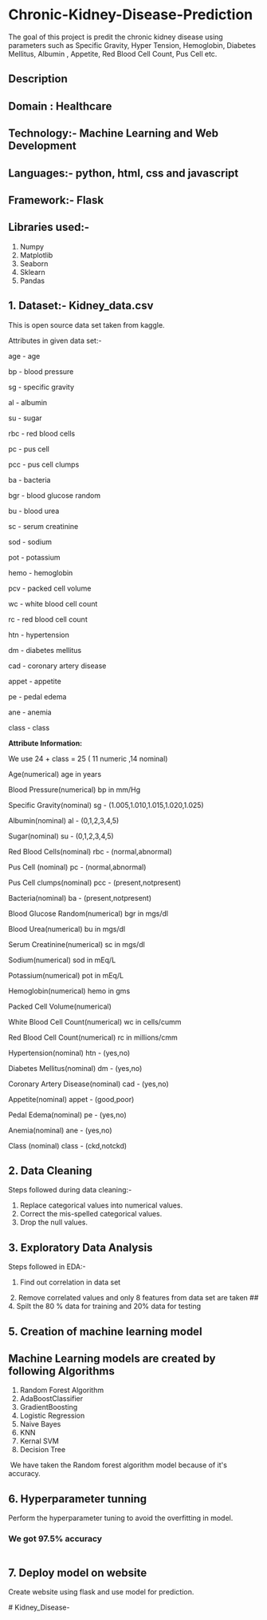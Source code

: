 # Chronic-Kidney-Disease-Prediction
The goal of this project is predit the chronic kidney disease using parameters such as Specific Gravity, Hyper Tension, Hemoglobin, Diabetes Mellitus, Albumin
, Appetite, Red Blood Cell Count, Pus Cell etc.

## Description
## Domain : Healthcare
## Technology:- Machine Learning and Web Development
## Languages:- python, html, css and javascript
## Framework:- Flask 
## Libraries used:-
1. Numpy
2. Matplotlib
3. Seaborn
4. Sklearn
5. Pandas
## 1. Dataset:- Kidney_data.csv
This is open source data set taken from kaggle. <br/>

Attributes in given data set:-

age - age

bp - blood pressure

sg - specific gravity

al - albumin

su - sugar

rbc - red blood cells

pc - pus cell

pcc - pus cell clumps

ba - bacteria

bgr - blood glucose random

bu - blood urea

sc - serum creatinine

sod - sodium

pot - potassium

hemo - hemoglobin

pcv - packed cell volume

wc - white blood cell count

rc - red blood cell count

htn - hypertension

dm - diabetes mellitus

cad - coronary artery disease

appet - appetite

pe - pedal edema

ane - anemia

class - class

**Attribute Information:**

We use 24 + class = 25 ( 11 numeric ,14 nominal)

Age(numerical) age in years

Blood Pressure(numerical) bp in mm/Hg

Specific Gravity(nominal) sg - (1.005,1.010,1.015,1.020,1.025)

Albumin(nominal) al - (0,1,2,3,4,5)

Sugar(nominal) su - (0,1,2,3,4,5)

Red Blood Cells(nominal) rbc - (normal,abnormal)

Pus Cell (nominal) pc - (normal,abnormal)

Pus Cell clumps(nominal) pcc - (present,notpresent)

Bacteria(nominal) ba - (present,notpresent)

Blood Glucose Random(numerical) bgr in mgs/dl

Blood Urea(numerical) bu in mgs/dl

Serum Creatinine(numerical) sc in mgs/dl

Sodium(numerical) sod in mEq/L

Potassium(numerical) pot in mEq/L

Hemoglobin(numerical) hemo in gms

Packed Cell Volume(numerical)

White Blood Cell Count(numerical) wc in cells/cumm

Red Blood Cell Count(numerical) rc in millions/cmm

Hypertension(nominal) htn - (yes,no)

Diabetes Mellitus(nominal) dm - (yes,no)

Coronary Artery Disease(nominal) cad - (yes,no)

Appetite(nominal) appet - (good,poor)

Pedal Edema(nominal) pe - (yes,no)

Anemia(nominal) ane - (yes,no)

Class (nominal) class - (ckd,notckd)

## 2. Data Cleaning
Steps followed during data cleaning:-
1. Replace categorical values into numerical values.
2. Correct the mis-spelled categorical values.
3. Drop the null values.
## 3. Exploratory Data Analysis
Steps followed in EDA:-
1. Find out correlation in data set
<img src="static/kideny_hm.png" alt=""/>
2. Remove correlated values and only 8 features from data set are taken
## 4. Spilt the 80 % data for training and 20% data for testing
<br/>

## 5. Creation of machine learning model

## Machine Learning models are created by following Algorithms
1. Random Forest Algorithm
2. AdaBoostClassifier
3. GradientBoosting
4. Logistic Regression
5. Naive Bayes
6. KNN
7. Kernal SVM
8. Decision Tree
<img src="static/kideny_acc_compa.png" alt=""/>
We have taken the Random forest algorithm model because of it's accuracy.

## 6. Hyperparameter tunning
Perform the hyperparameter tuning to avoid the overfitting in model.
### We got 97.5% accuracy 
<img src="static/kideny_final_acc.PNG" alt=""/>

## 7. Deploy model on website
Create website using flask and use model for prediction.

#   K i d n e y _ D i s e a s e -  
 